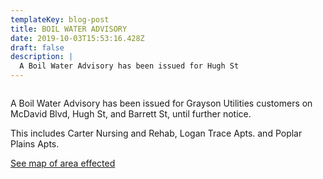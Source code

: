 ```yaml
---
templateKey: blog-post
title: BOIL WATER ADVISORY
date: 2019-10-03T15:53:16.428Z
draft: false
description: |
  A Boil Water Advisory has been issued for Hugh St
---
```

```

```

A Boil Water Advisory has been issued for Grayson Utilities customers on McDavid Blvd, Hugh St, and Barrett St, until further notice. 

This includes Carter Nursing and Rehab, Logan Trace Apts. and Poplar Plains Apts.

[See map of area effected](/map/?layer=Advisory&feature=1)
